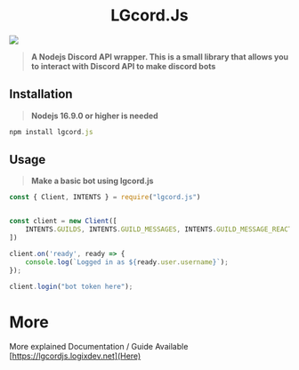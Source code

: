 <h1 align="center">LGcord.Js</h1>

<img src="https://media.discordapp.net/attachments/913066109081620570/1051116162026573904/1665301818603_1.png">

> **A Nodejs Discord API wrapper. This is a small library that allows you to interact with Discord API to make discord bots**

## Installation

> **Nodejs 16.9.0 or higher is needed**

```js
npm install lgcord.js
```

## Usage

> **Make a basic bot using lgcord.js**

```js
const { Client, INTENTS } = require("lgcord.js")


const client = new Client([
    INTENTS.GUILDS, INTENTS.GUILD_MESSAGES, INTENTS.GUILD_MESSAGE_REACTIONS
])

client.on('ready', ready => {
    console.log(`Logged in as ${ready.user.username}`);
});

client.login("bot token here");

```

# More

More explained Documentation / Guide Available [https://lgcordjs.logixdev.net](Here)
